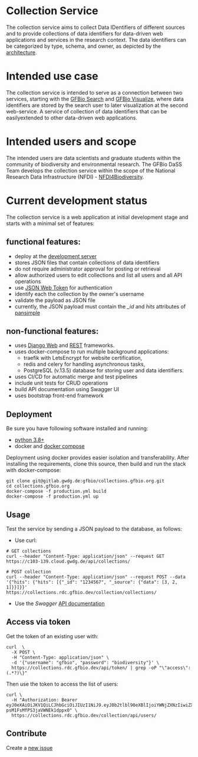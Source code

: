 
Collection Service
====================

The collection service aims to collect Data IDentifiers of different sources and to provide collections of data identifiers for data-driven web  applications and services in the research context. The data identifiers can be categorized by type, schema, and owner, as depicted by the [architecture](https://drive.google.com/file/d/1vhseWbXVzK9OCsqd00fmZaQ2CEmMfCbi/view?usp=sharing).

# Intended use case

The collection service is intended to serve as a connection between two services, starting with the [GFBio Search](https://www.gfbio.org/search) and [GFBio Visualize](https://www.gfbio.org/visualize), where data identifiers are stored by the search user to later visualization at the second web-service. A service of collection of data identifiers that can be easilyextended to other data-driven web applications.

# Intended users and scope

The intended users are data scientists and graduate students within the community of biodiversity and environmental research. The GFBio DaSS Team develops the collection service within the scope of the National Research Data Infrastructure (NFDI) - [NFDI4Biodiversity](https://www.nfdi4biodiversity.org).
 
# Current development status

The collection service is a web application at initial development stage
and starts with a minimal set of features:

## functional features:
- deploy at the [development server](https://collections.rdc.gfbio.dev)
- stores JSON files that contain collections of data identifiers
- do not require administrator approval for posting or retrieval
- allow authorized users to edit collections and list all users and all API operations
- use [JSON Web Token](https://jwt.io/) for authentication
- identify each the collection by the owner's username
- validate the payload as JSON file
- currently, the JSON payload must contain the *_id* and *hits* attributes of [pansimple](http://ws.pangaea.de/es/portals/pansimple/_search?pretty)  

## non-functional features:
- uses [Django Web](https://github.com/django/django) and [REST](https://github.com/encode/django-rest-framework/tree/master) frameworks.
- uses docker-compose to run multiple background applications:
  - traefik with LetsEncrypt for website certification,
  - redis and celery for handling asynchronous tasks,
  - PostgreSQL (v.13.5) database for storing user and data identifiers.
- uses CI/CD for automatic merge and test pipelines
- include unit tests for CRUD operations
- build API documentation using Swagger UI
- uses bootstrap front-end framework
## Deployment 

Be sure you have following software installed and running:
* [python 3.8+](https://www.python.org/downloads/)
* docker and [docker compose](https://docs.docker.com/compose/install/)

Deployment using docker provides easier isolation and transferability.
After installing the requirements, clone this source, then build and run the stack with docker-compose:
                            
```
git clone git@gitlab.gwdg.de:gfbio/collections.gfbio.org.git
cd collections.gfbio.org
docker-compose -f production.yml build
docker-compose -f production.yml up
``` 

## Usage

Test the service by sending a JSON payload to the database, as follows:

- Use curl:
````console
# GET collections
curl --header "Content-Type: application/json" --request GET https://c103-139.cloud.gwdg.de/api/collections/

# POST collection
curl --header "Content-Type: application/json" --request POST --data 
'{"hits": {"hits": [{"_id": "1234567", "_source": {"data": [3, 2, 1]}}]}}' 
https://collections.rdc.gfbio.dev/collection/collections/
````

- Use the _Swagger_ [API documentation](https://collections.rdc.gfbio.dev/api)

## Access via token

Get the token of an existing user with:

````
curl  \
  -X POST \
  -H "Content-Type: application/json" \
  -d '{"username": "gfbio", "password": "biodiversity"}' \
  https://collections.rdc.gfbio.dev/api/token/ | grep -oP "\"access\":(.*?)\}"
````
Then use the token to access the list of users:

````
curl \
  -H "Authorization: Bearer eyJ0eXAiOiJKV1QiLCJhbGciOiJIUzI1NiJ9.eyJ0b2tlbl90eXBlIjoiYWNjZXNzIiwiZXhwIjoxNjQwNzc5ODM5LCJpYXQiOjE2NDA3Nzk1MzksImp0aSI6IjE0ODkzNzFiN2JjODQzZjg5ZTQ2YjU1YTQyZjk1NTJkIiwidXNlcl9pZCI6Mn0.lTabwrxPvTXvqDkvkI-psM1FsMfPS3jaVWNEk1dppx0" \
  https://collections.rdc.gfbio.dev/collection/api/users/
````

## Contribute

Create a [new issue](https://gitlab.gwdg.de/gfbio_collections/-/issues/new?issue%5Bassignee_id%5D=&issue%5Bmilestone_id%5D=)


